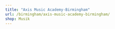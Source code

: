 ```yaml
---
title: "Axis Music Academy-Birmingham"
url: /birmingham/axis-music-academy-birmingham/
shop: Musik
---
```


